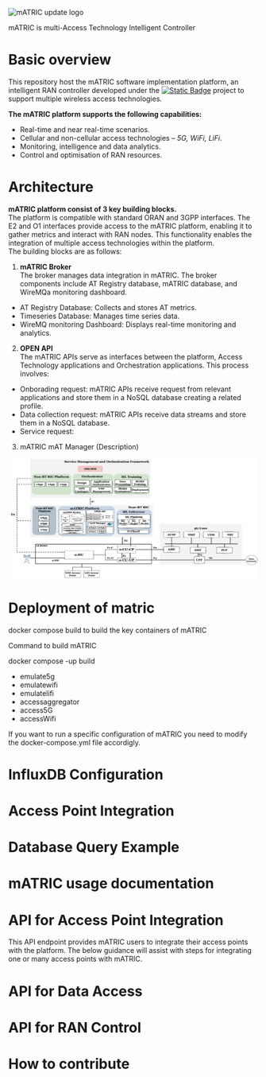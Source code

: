 ![mATRIC update logo](https://github.com/hpn-bristol/mATRIC/assets/63154875/5692d351-818e-48c2-834d-5d735871329d)

mATRIC is multi-Access Technology Intelligent Controller

# Basic overview 
This repository host the mATRIC software implementation platform, an intelligent RAN controller developed under the [![Static Badge](https://img.shields.io/badge/REASON-project)](https://reason-open-networks.ac.uk/about/) project to support multiple wireless access technologies.


**The mATRIC platform supports the following capabilities:**

- Real-time and near real-time scenarios.
- Cellular and non-cellular access technologies – _5G, WiFi, LiFi_.
- Monitoring, intelligence and data analytics.
- Control and optimisation of RAN resources.


# Architecture

**mATRIC platform consist of 3 key building blocks.** <br>
The platform is compatible with standard ORAN and 3GPP interfaces. The E2 and O1 interfaces provide access to the mATRIC platform, enabling it to gather metrics and interact with RAN nodes. This functionality enables the integration of multiple access technologies within the platform. <br>
The building blocks are as follows: <br>

1. **mATRIC Broker** <br>
The broker manages data integration in mATRIC. The broker components include AT Registry database, mATRIC database, and WireMQa monitoring dashboard.<br>
- AT Registry Database: Collects and stores AT metrics.<br>
- Timeseries Database: Manages time series data.<br>
- WireMQ monitoring Dashboard: Displays real-time monitoring and analytics.<br>
   

2. **OPEN API** <br>
The mATRIC APIs serve as interfaces between the platform, Access Technology applications and Orchestration applications. This process involves: <br>
- Onborading request: mATRIC APIs receive request from relevant applications and store them in a NoSQL database creating a related profile.
- Data collection request: mATRIC APIs receive data streams and store them in a NoSQL database.
- Service request:

3. mATRIC mAT Manager
   (Description)

 
![alt text](/matric.png)

# Deployment of matric

docker compose build to build the key containers of mATRIC

Command to build mATRIC

docker compose -up build

- emulate5g
- emulatewifi
- emulatelifi
- accessaggregator
- access5G
- accessWifi

If you want to run a specific configuration of mATRIC you need to modify the docker-compose.yml file accordigly.

# InfluxDB Configuration

# Access Point Integration

# Database Query Example

# mATRIC usage documentation

# API for Access Point Integration

This API endpoint provides mATRIC users to integrate their access points with the platform. The below guidance will assist with steps for integrating one or many access points with mATRIC.

# API for Data Access

# API for RAN Control

# How to contribute
